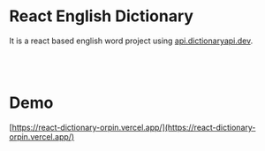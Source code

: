 # React English Dictionary

It is a react based english word project using [api.dictionaryapi.dev](https://dictionaryapi.dev/).

</br>
</br>

# Demo
[https://react-dictionary-orpin.vercel.app/](https://react-dictionary-orpin.vercel.app/)
